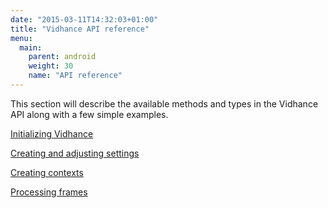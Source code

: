 ```yaml
---
date: "2015-03-11T14:32:03+01:00"
title: "Vidhance API reference"
menu:
  main:
    parent: android
    weight: 30
    name: "API reference"
---
```


This section will describe the available methods and types in the Vidhance API along with a few simple examples.

[Initializing Vidhance](./android/api/initializing/index.html)

[Creating and adjusting settings](./android/api/settings/index.html)

[Creating contexts](./android/api/contexts/index.html)

[Processing frames](./android/api/processing/index.html)
